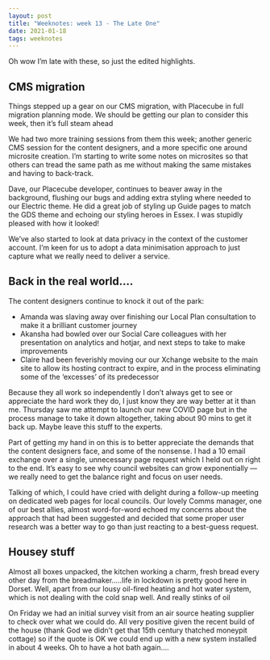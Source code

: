 ```yaml
---
layout: post
title: "Weeknotes: week 13 - The Late One"
date: 2021-01-18
tags: weeknotes
---
```


Oh wow I’m late with these, so just the edited highlights.

## CMS migration

Things stepped up a gear on our CMS migration, with Placecube in full migration planning mode. We should be getting our plan to consider this week, then it’s full steam ahead

We had two more training sessions from them this week; another generic CMS session for the content designers, and a more specific one around microsite creation. I’m starting to write some notes on microsites so that others can tread the same path as me without making the same mistakes and having to back-track.

Dave, our Placecube developer, continues to beaver away in the background, flushing our bugs and adding extra styling where needed to our Electric theme. He did a great job of styling up Guide pages to match the GDS theme and echoing our styling heroes in Essex. I was stupidly pleased with how it looked!

We’ve also started to look at data privacy in the context of the customer account. I’m keen for us to adopt a data minimisation approach to just capture what we really need to deliver a service.

## Back in the real world….

The content designers continue to knock it out of the park:

*   Amanda was slaving away over finishing our Local Plan consultation to make it a brilliant customer journey
*   Akansha had bowled over our Social Care colleagues with her presentation on analytics and hotjar, and next steps to take to make improvements
*   Claire had been feverishly moving our our Xchange website to the main site to allow its hosting contract to expire, and in the process eliminating some of the ‘excesses’ of its predecessor

Because they all work so independently I don’t always get to see or appreciate the hard work they do, I just know they are way better at it than me. Thursday saw me attempt to launch our new COVID page but in the process manage to take it down altogether, taking about 90 mins to get it back up. Maybe leave this stuff to the experts.

Part of getting my hand in on this is to better appreciate the demands that the content designers face, and some of the nonsense. I had a 10 email exchange over a single, unnecessary page request which I held out on right to the end. It’s easy to see why council websites can grow exponentially — we really need to get the balance right and focus on user needs.

Talking of which, I could have cried with delight during a follow-up meeting on dedicated web pages for local councils. Our lovely Comms manager, one of our best allies, almost word-for-word echoed my concerns about the approach that had been suggested and decided that some proper user research was a better way to go than just reacting to a best-guess request.

## Housey stuff

Almost all boxes unpacked, the kitchen working a charm, fresh bread every other day from the breadmaker…..life in lockdown is pretty good here in Dorset. Well, apart from our lousy oil-fired heating and hot water system, which is not dealing with the cold snap well. And really stinks of oil

On Friday we had an initial survey visit from an air source heating supplier to check over what we could do. All very positive given the recent build of the house (thank God we didn’t get that 15th century thatched moneypit cottage) so if the quote is OK we could end up with a new system installed in about 4 weeks. Oh to have a hot bath again….

